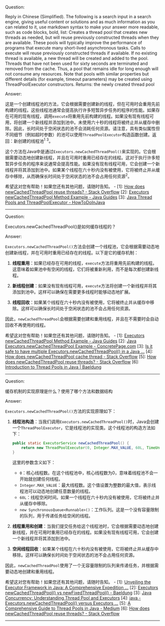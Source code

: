 Question:

Reply in Chinese (Simplified).
The following is a search input in a search engine, giving useful content or solutions and as much information as you can related to it, use markdown syntax to make your answer more readable, such as code blocks, bold, list:
Creates a thread pool that creates new threads as needed, but will reuse previously constructed threads when they are available. These pools will typically improve the performance of programs that execute many short-lived asynchronous tasks. Calls to execute will reuse previously constructed threads if available. If no existing thread is available, a new thread will be created and added to the pool. Threads that have not been used for sixty seconds are terminated and removed from the cache. Thus, a pool that remains idle for long enough will not consume any resources. Note that pools with similar properties but different details (for example, timeout parameters) may be created using ThreadPoolExecutor constructors. Returns: the newly created thread pool

Answer:

这是一个创建线程池的方法，它会根据需要创建新的线程，但在可用时会重用先前构建的线程。这些线程池通常会提高执行许多短暂异步任务的程序的性能。如果存在可用的现有线程，调用`execute`将重用先前构建的线程。如果没有现有线程可用，将创建一个新线程并添加到池中。未使用六十秒的线程将被终止并从缓存中删除。因此，长时间处于空闲状态的池不会消耗任何资源。请注意，具有类似属性但不同细节（例如超时参数）的池可以使用`ThreadPoolExecutor`构造函数创建。返回：新创建的线程池<sup>1</sup> <sup>3</sup>。

这个方法在Java中是通过`Executors.newCachedThreadPool()`来实现的。它会根据需要动态地创建新线程，并且在可用时重用已经存在的线程。这对于执行许多短暂异步任务的程序来说通常会提高性能。如果没有现有线程可用，它会创建一个新线程并将其添加到池中。如果某个线程在六十秒内没有被使用，它将被终止并从缓存中移除，从而确保长时间处于空闲状态的池不会占用任何资源<sup>2</sup>。

希望这对您有帮助！如果您还有其他问题，请随时告知。
\-
\[1]: [How does newCachedThreadPool reuse threads? - Stack Overflow](https://stackoverflow.com/questions/23641113/how-does-newcachedthreadpool-reuse-threads)
\[2]: [Executors newCachedThreadPool Method Example - Java Guides](https://www.javaguides.net/2018/09/executors-newcachedthreadpool-method-example.html)
\[3]: [Java Thread Pools and ThreadPoolExecutor - HowToDoInJava](https://howtodoinjava.com/java/multi-threading/java-thread-pool-executor-example/)

<hr/>

Question:

Executors.newCachedThreadPool()是如何缓存线程的？

Answer:

`Executors.newCachedThreadPool()`方法会创建一个线程池，它会根据需要动态地创建新线程，并在可用时重用已经存在的线程。以下是它的缓存机制：

1. **线程重用**：如果已经存在可用的线程，`execute`方法将重用先前构建的线程。这意味着如果池中有空闲的线程，它们将被重新利用，而不是每次都创建新线程。

2. **新线程创建**：如果没有现有线程可用，`execute`方法将创建一个新线程并将其添加到池中。这样可以确保在需要更多线程时能够动态地扩展。

3. **线程回收**：如果某个线程在六十秒内没有被使用，它将被终止并从缓存中移除。这样可以确保长时间处于空闲状态的池不会占用任何资源。

因此，`newCachedThreadPool`会根据需要创建和重用线程，并且在不需要时会自动回收不再使用的线程。

希望这对您有帮助！如果您还有其他问题，请随时告知。
\-
\[1]: [Executors newCachedThreadPool Method Example - Java Guides](https://www.javaguides.net/2018/09/executors-newcachedthreadpool-method-example.html)
\[2]: [Java Executors.newCachedThreadPool Example - ConcretePage.com](https://www.concretepage.com/java/java-executors-newcachedthreadpool)
\[3]: [Is it safe to have multiple Executors.newCachedThreadPool() in a Java ...](https://stackoverflow.com/questions/57385178/is-it-safe-to-have-multiple-executors-newcachedthreadpool-in-a-java-program)
\[4]: [How does newCachedThreadPool cache thread - Stack Overflow](https://stackoverflow.com/questions/16142567/how-does-newcachedthreadpool-cache-thread)
\[5]: [How does newCachedThreadPool reuse threads? - Stack Overflow](https://stackoverflow.com/questions/23641113/how-does-newcachedthreadpool-reuse-threads)
\[6]: [Introduction to Thread Pools in Java | Baeldung](https://www.baeldung.com/thread-pool-java-and-guava)

<hr/>

Question:

缓存机制的实现原理是什么？使用了哪个方法和数据结构

Answer:

`Executors.newCachedThreadPool()`方法的实现原理如下：

1. **线程池构造**：当我们调用`Executors.newCachedThreadPool()`时，Java会创建一个`ThreadPoolExecutor`，它是线程池的实现类。这个线程池的构造方法如下：

    ```java
    public static ExecutorService newCachedThreadPool() {
        return new ThreadPoolExecutor(0, Integer.MAX_VALUE, 60L, TimeUnit.SECONDS, new SynchronousQueue<Runnable>());
    }
    ```

    这里的参数含义如下：
    - `0`：核心线程数。在这个线程池中，核心线程数为0，意味着线程池不会一开始就创建任何线程。
    - `Integer.MAX_VALUE`：最大线程数。这个值设置为整数的最大值，表示线程池可以动态地创建任意数量的线程。
    - `60L`：线程空闲时间。如果一个线程在六十秒内没有被使用，它将被终止并从缓存中移除。
    - `new SynchronousQueue<Runnable>()`：工作队列。这是一个没有容量限制的队列，用于传递任务给空闲的线程。

2. **线程重用和创建**：当我们提交任务给这个线程池时，它会根据需要动态地创建新线程，并在可用时重用已经存在的线程。如果没有现有线程可用，它会创建一个新线程并将其添加到池中。

3. **空闲线程回收**：如果某个线程在六十秒内没有被使用，它将被终止并从缓存中移除。这样可以确保长时间处于空闲状态的池不会占用任何资源。

因此，`newCachedThreadPool`使用了一个无容量限制的队列来传递任务，并根据需要动态地创建和重用线程。

希望这对您有帮助！如果您还有其他问题，请随时告知。
\-
\[1]: [Unveiling the Executor Framework in Java: A Comprehensive Expedition ...](https://naveen-metta.medium.com/unveiling-the-executor-framework-in-java-a-comprehensive-expedition-into-concurrent-task-57a19d982d94)
\[2]: [Executors newCachedThreadPool() vs newFixedThreadPool() - Baeldung](https://www.baeldung.com/java-executors-cached-fixed-threadpool)
\[3]: [Java Concurrency: Understanding Thread Pool and Executors](https://www.codejava.net/java-core/concurrency/java-concurrency-understanding-thread-pool-and-executors)
\[4]: [java - Executors.newCachedThreadPool() versus Executors ...](https://stackoverflow.com/questions/949355/executors-newcachedthreadpool-versus-executors-newfixedthreadpool)
\[5]: [A Comprehensive Guide to Thread Pools in Java - Medium](https://medium.com/@erayaraz10/a-comprehensive-guide-to-thread-pools-in-java-75a06657fda)
\[6]: [How does newCachedThreadPool reuse threads? - Stack Overflow](https://stackoverflow.com/questions/23641113/how-does-newcachedthreadpool-reuse-threads)

<hr/>

